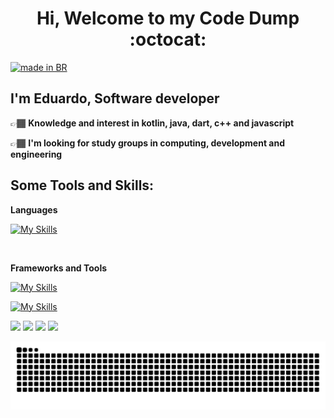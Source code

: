                                                     
<h1 align="center" >Hi, Welcome to my Code Dump  :octocat: </h2>

<a href="https://github.com/pedromxavier/flag-badges">
    <img src="https://raw.githubusercontent.com/pedromxavier/flag-badges/main/badges/BR.svg" alt="made in BR">
</a>

   ## I'm Eduardo, Software developer 
  
👉🏾 <strong> Knowledge and interest in kotlin, java, dart, c++ and javascript </strong>

👉🏾 <strong> I'm looking for study groups in computing, development and engineering </strong>


## Some Tools and Skills: 

**Languages** 

[![My Skills](https://skillicons.dev/icons?i=kotlin,java,cpp,js,html,css,python,dart,go)](https://skillicons.dev)

<br/>

**Frameworks and Tools** 

[![My Skills](https://skillicons.dev/icons?i=androidstudio,spring,react,flutter,nodejs,github,postgres,mysql,sqlite)](https://skillicons.dev)

[![My Skills](https://skillicons.dev/icons?i=gradle,rabbitmq,postman,idea,vscode,figma,firebase,linux,windows)](https://skillicons.dev)

<div>
  <img width="440px" src="https://github-readme-stats.vercel.app/api?username=du4r&show_icons=true&theme=onedark">

  <img width="385px" src="https://github-readme-stats.anuraghazra1.vercel.app/api/top-langs/?username=du4r&layout=compact&theme=onedark" />
  <img width="440px" src="https://github-readme-activity-graph.vercel.app/graph?username=taozhi8833998&theme=github">
  <img width="385px" src="https://github-readme-streak-stats.herokuapp.com/?user=du4r&theme=onedark" />
</div>


![Snake animation](https://raw.githubusercontent.com/du4r/du4r/output/github-contribution-grid-snake-dark.svg)
